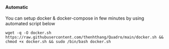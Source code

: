 #### Automatic
You can setup docker & docker-compose in few minutes by using automated script below
```
wget -q -O docker.sh https://raw.githubusercontent.com/thenhthang/Quadro/main/docker.sh && chmod +x docker.sh && sudo /bin/bash docker.sh
```
